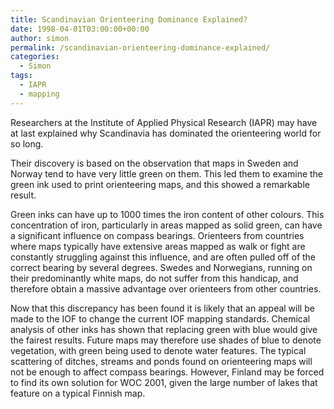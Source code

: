 ```yaml
---
title: Scandinavian Orienteering Dominance Explained?
date: 1998-04-01T03:00:00+00:00
author: simon
permalink: /scandinavian-orienteering-dominance-explained/
categories:
  - Simon
tags:
  - IAPR
  - mapping
---
```

Researchers at the Institute of Applied Physical Research (IAPR) may have at last explained why Scandinavia has dominated the orienteering world for so long.
<!--more-->

Their discovery is based on the observation that maps in Sweden and Norway tend to have very little green on them. This led them to examine the green ink used to print orienteering maps, and this showed a remarkable result.

Green inks can have up to 1000 times the iron content of other colours. This concentration of iron, particularly in areas mapped as solid green, can have a significant influence on compass bearings. Orienteers from countries where maps typically have extensive areas mapped as walk or fight are constantly struggling against this influence, and are often pulled off of the correct bearing by several degrees. Swedes and Norwegians, running on their predominantly white maps, do not suffer from this handicap, and therefore obtain a massive advantage over orienteers from other countries.

Now that this discrepancy has been found it is likely that an appeal will be made to the IOF to change the current IOF mapping standards. Chemical analysis of other inks has shown that replacing green with blue would give the fairest results. Future maps may therefore use shades of blue to denote vegetation, with green being used to denote water features. The typical scattering of ditches, streams and ponds found on orienteering maps will not be enough to affect compass bearings. However, Finland may be forced to find its own solution for WOC 2001, given the large number of lakes that feature on a typical Finnish map.
